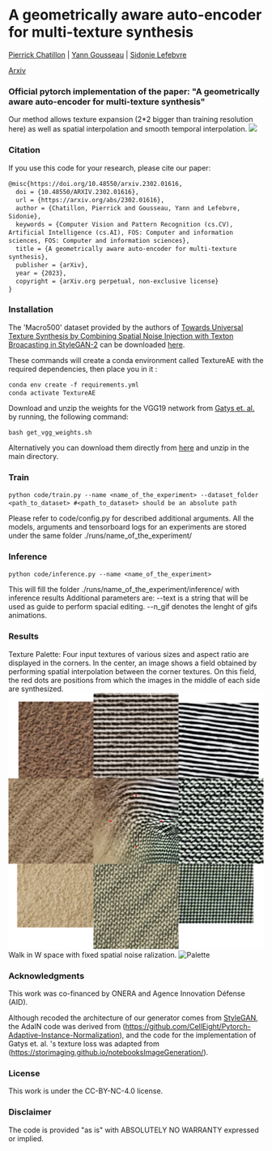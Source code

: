 

# A geometrically aware auto-encoder for multi-texture synthesis
[Pierrick Chatillon](https://scholar.google.com/citations?user=8MgK55oAAAAJ&hl=en) | [Yann Gousseau](https://perso.telecom-paristech.fr/gousseau/) | [Sidonie Lefebvre](https://www.researchgate.net/profile/Sidonie-Lefebvre)


[Arxiv](https://arxiv.org/pdf/2302.01616.pdf) 

### Official pytorch implementation of the paper: "A geometrically aware auto-encoder for multi-texture synthesis"
Our method allows texture expansion (2*2 bigger than training resolution here) as well as spatial interpolation and smooth temporal interpolation.
![](imgs/show_off.gif)




### Citation
If you use this code for your research, please cite our paper:

```
@misc{https://doi.org/10.48550/arxiv.2302.01616,
  doi = {10.48550/ARXIV.2302.01616},
  url = {https://arxiv.org/abs/2302.01616},
  author = {Chatillon, Pierrick and Gousseau, Yann and Lefebvre, Sidonie},
  keywords = {Computer Vision and Pattern Recognition (cs.CV), Artificial Intelligence (cs.AI), FOS: Computer and information sciences, FOS: Computer and information sciences},
  title = {A geometrically aware auto-encoder for multi-texture synthesis},
  publisher = {arXiv},
  year = {2023},
  copyright = {arXiv.org perpetual, non-exclusive license}
}
```



### Installation

The 'Macro500' dataset provided by the authors of [Towards Universal Texture Synthesis by Combining Spatial Noise Injection with Texton Broacasting in StyleGAN-2](https://github.com/JueLin/textureSynthesis-stylegan2-pytorch) can be downloaded [here](https://drive.google.com/file/d/15tM8vlc-ZnYVQpyjf63QyQQ9inqtijmt/view?usp=sharing).

These commands will create a conda environment called TextureAE with the required dependencies, then place you in it :
```
conda env create -f requirements.yml
conda activate TextureAE
```

Download and unzip the weights for the VGG19 network from [Gatys et. al.](https://arxiv.org/abs/1505.07376) by running, the following command:

```
bash get_vgg_weights.sh
```

Alternatively you can download them directly from [here](https://drive.google.com/file/d/1tdfMcwSogBfAkMcLVJd9z_frsEg8fxAB/view?usp=sharing) and unzip in the main directory.



###  Train




```
python code/train.py --name <name_of_the_experiment> --dataset_folder <path_to_dataset> #<path_to_dataset> should be an absolute path
```



Please refer to code/config.py for described additional arguments.
All the models, arguments and tensorboard logs for an experiments are stored under the same folder ./runs/name_of_the_experiment/

### Inference



```
python code/inference.py --name <name_of_the_experiment> 
```

This will fill the folder ./runs/name_of_the_experiment/inference/ with inference results
Additional parameters are:
--text   is a string that will be used as guide to perform spacial editing.
--n_gif  denotes the lenght of gifs animations.

### Results 
Texture Palette: Four input textures of various sizes  and aspect ratio are displayed in the corners. In the center, an image shows a field obtained by performing spatial interpolation between the corner textures. On this field, the red dots are positions from which the images in the middle of each side are synthesized.
![Palette](imgs/nuancier.png)
Walk in W space with fixed spatial noise ralization.
![Palette](imgs/w_walk.gif)


### Acknowledgments
This work was co-financed by ONERA and Agence Innovation Défense (AID).

Although recoded the architecture of our generator comes from [StyleGAN](https://arxiv.org/abs/1812.04948), the AdaIN code was derived from (https://github.com/CellEight/Pytorch-Adaptive-Instance-Normalization), and the code for the implementation of Gatys et. al. 's texture loss was adapted from (https://storimaging.github.io/notebooksImageGeneration/).

### License
This work is under the CC-BY-NC-4.0 license.

### Disclaimer
The code is provided "as is" with ABSOLUTELY NO WARRANTY expressed or implied.